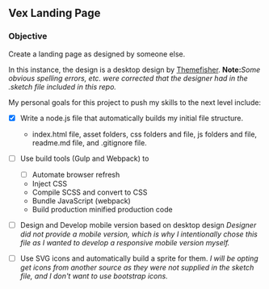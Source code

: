## Vex Landing Page

### Objective
Create a landing page as designed by someone else.

In this instance, the design is a desktop design by [Themefisher](https://themefisher.com). **Note:**_Some obvious spelling errors, etc. were corrected that the designer had in the .sketch file included in this repo._

My personal goals for this project to push my skills to the next level include:

- [x] Write a node.js file that automatically builds my initial file structure. 
  - index.html file, asset folders, css folders and file, js folders and file, readme.md file, and .gitignore file.
- [ ] Use build tools (Gulp and Webpack) to 
  - [ ] Automate browser refresh 
  - Inject CSS
  - Compile SCSS and convert to CSS 
  - Bundle JavaScript (webpack) 
  - Build production minified production code
- [ ] Design and Develop mobile version based on desktop design
_Designer did not provide a mobile version, which is why I intentionally chose this file as I wanted to develop a responsive mobile version myself._
- [ ] Use SVG icons and automatically build a sprite for them.
_I will be opting get icons from another source as they were not supplied in the sketch file, and I don't want to use bootstrap icons._



